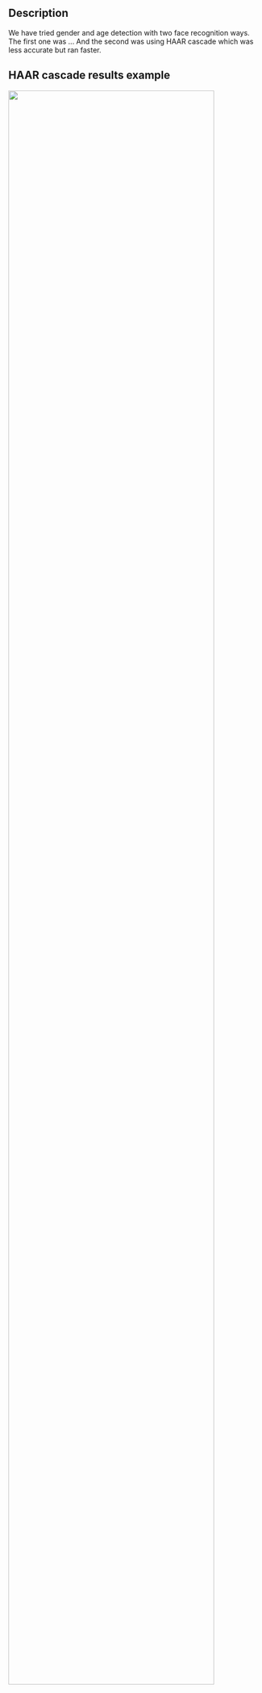 ## Description
We have tried gender and age detection with two face recognition ways. The first one was ... 
And the second was using HAAR cascade which was less accurate but ran faster.

## HAAR cascade results example
<img src="https://user-images.githubusercontent.com/56886208/83447614-a0c3ab80-a448-11ea-85be-d8985de9ee90.png" width="90%"></img> 
